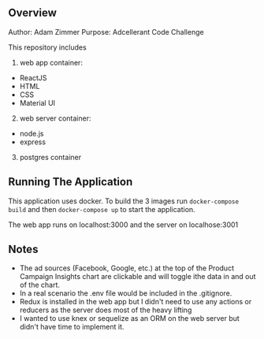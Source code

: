 ## Overview
Author: Adam Zimmer
Purpose: Adcellerant Code Challenge

This repository includes
1. web app container:
* ReactJS
* HTML
* CSS
* Material UI

2. web server container:
* node.js
* express

3. postgres container

## Running The Application
This application uses docker. To build the 3 images run `docker-compose build` and then `docker-compose up` to start the application.

The web app runs on localhost:3000 and the server on localhose:3001

## Notes
* The ad sources (Facebook, Google, etc.) at the top of the Product Campaign Insights chart are clickable and will toggle ithe data in and out of the chart.
* In a real scenario the .env file would be included in the .gitignore.
* Redux is installed in the web app but I didn't need to use any actions or reducers as the server does most of the heavy lifting
* I wanted to use knex or sequelize as an ORM on the web server but didn't have time to implement it.
